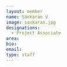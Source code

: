```yaml
---
layout: member
name: Sankaran V
image: sankaran.jpg
designations: 
  - Project Associate
area:
bio:
email:
type: staff
---
```


